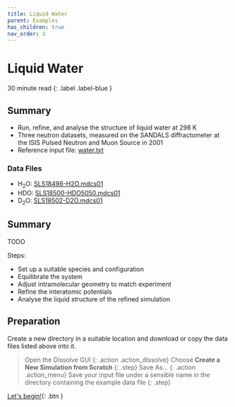 ```yaml
---
title: Liquid Water
parent: Examples
has_children: true
nav_order: 3
---
```

# Liquid Water

30 minute read
{: .label .label-blue }

## Summary

- Run, refine, and analyse the structure of liquid water at 298 K
- Three neutron datasets, measured on the SANDALS diffractometer at the ISIS Pulsed Neutron and Muon Source in 2001
- Reference input file: [water.txt](https://github.com/trisyoungs/dissolve/tree/develop/examples/water/water.txt)

### Data Files
- H<sub>2</sub>O: [SLS18498-H2O.mdcs01](https://github.com/trisyoungs/dissolve/tree/develop/examples/water/data/SLS18498-H2O.mdcs01)
- HDO: [SLS18500-HDO5050.mdcs01](https://github.com/trisyoungs/dissolve/tree/develop/examples/water/data/SLS18500-HDO5050.mdcs01)
- D<sub>2</sub>O: [SLS18502-D2O.mdcs01](https://github.com/trisyoungs/dissolve/tree/develop/examples/water/data/SLS18502-D2O.mdcs01)

## Summary

TODO

Steps:
- Set up a suitable species and configuration
- Equilibrate the system
- Adjust intramolecular geometry to match experiment
- Refine the interatomic potentials
- Analyse the liquid structure of the refined simulation

## Preparation

Create a new directory in a suitable location and download or copy the data files listed above into it.

> Open the Dissolve GUI
{: .action .action_dissolve}
> Choose **Create a New Simulation from Scratch**
{: .step}
> Save As...
{: .action .action_menu}
> Save your input file under a sensible name in the directory containing the example data file
{: .step}

[Let's begin!](step1.md){: .btn }

